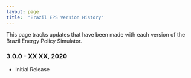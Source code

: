 ```yaml
---
layout: page
title:	"Brazil EPS Version History"
---
```

This page tracks updates that have been made with each version of the Brazil Energy Policy Simulator.

### **3.0.0 - XX XX, 2020**

* Initial Release
